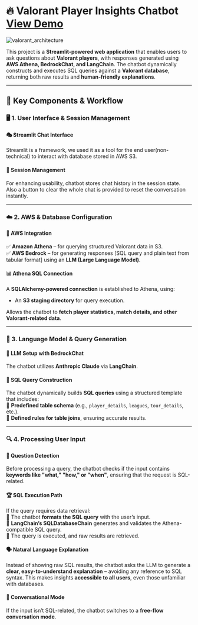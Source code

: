 # 🔥 Valorant Player Insights Chatbot   [View Demo](https://github.com/gana36/VALORANT_QA_CHATBOT/blob/main/demoQA.gif)
![valorant_architecture](https://github.com/user-attachments/assets/000a7187-3e2a-4637-98fa-5b1006b08b6c)



This project is a **Streamlit-powered web application** that enables users to ask questions about **Valorant players**, with responses generated using **AWS Athena, BedrockChat, and LangChain**. The chatbot dynamically constructs and executes SQL queries against a **Valorant database**, returning both raw results and **human-friendly explanations**.  

---

## 🚀 Key Components & Workflow  

### 🖥️ 1. User Interface & Session Management  

#### 🎭 **Streamlit Chat Interface**  
Streamlit is a framework, we used it as a tool for the end user(non-technical) to interact with database stored in AWS S3. 

#### 🔄 **Session Management**  
For enhancing usability, chatbot stores chat history in the session state. Also a button to clear the whole chat is provided to reset the conversation instantly.

---

### ☁️ 2. AWS & Database Configuration  

#### 🔑 **AWS Integration**  
✅ **Amazon Athena** – for querying structured Valorant data in S3.  
✅ **AWS Bedrock** – for generating responses [SQL query and plain text from tabular format] using an **LLM (Large Language Model)**.  

#### 📊 **Athena SQL Connection**  
A **SQLAlchemy-powered connection** is established to Athena, using:  
- An **S3 staging directory** for query execution.  
 
Allows the chatbot to **fetch player statistics, match details, and other Valorant-related data**.  

---

### 🤖 3. Language Model & Query Generation  

#### 🧠 **LLM Setup with BedrockChat**  
The chatbot utilizes **Anthropic Claude** via **LangChain**.

#### 📝 **SQL Query Construction**  
The chatbot dynamically builds **SQL queries** using a structured template that includes:  
📌 **Predefined table schema** (e.g., `player_details`, `leagues`, `tour_details`, etc.).  
📌 **Defined rules for table joins**, ensuring accurate results.  
  

---

### 🔍 4. Processing User Input  

#### 🧐 **Question Detection**  
Before processing a query, the chatbot checks if the input contains **keywords like "what," "how," or "when"**, ensuring that the request is SQL-related.  

#### 🏆 **SQL Execution Path**  
If the query requires data retrieval:  
🔹 The chatbot **formats the SQL query** with the user’s input.  
🔹 **LangChain’s SQLDatabaseChain** generates and validates the Athena-compatible SQL query.  
🔹 The query is executed, and raw results are retrieved.  

#### 🗣️ **Natural Language Explanation**  
Instead of showing raw SQL results, the chatbot asks the LLM to generate a **clear, easy-to-understand explanation** – avoiding any reference to SQL syntax. This makes insights **accessible to all users**, even those unfamiliar with databases.  

#### 💬 **Conversational Mode**  
If the input isn’t SQL-related, the chatbot switches to a **free-flow conversation mode**.
